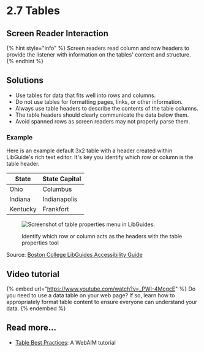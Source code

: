 # 2.7 Tables

## Screen Reader Interaction

{% hint style="info" %}
Screen readers read column and row headers to provide the listener with information on the tables' content and structure.&#x20;
{% endhint %}

## Solutions

* Use tables for data that fits well into rows and columns.
* Do not use tables for formatting pages, links, or other information.&#x20;
* Always use table headers to describe the contents of the table columns.
* The table headers should clearly communicate the data below them.
* Avoid spanned rows as screen readers may not properly parse them.

### Example

Here is an example default 3x2 table with a header created within LibGuide's rich text editor. It's key you identify which row or column is the table header.

| **State** | **State Capital** |
| --------- | ----------------- |
| Ohio      | Columbus          |
| Indiana   | Indianapolis      |
| Kentucky  | Frankfort         |

<figure><img src="http://s3.amazonaws.com/libapps/accounts/3908/images/lg-tableheader.png" alt="Screenshot of table properties menu in LibGuides."><figcaption><p>Identify which row or column acts as the headers with the table properties tool</p></figcaption></figure>

Source: [Boston College LibGuides Accessibility Guide](http://libguides.bc.edu/guidestandards/accessibility)

## Video tutorial

{% embed url="https://www.youtube.com/watch?v=_PWI-4McgcE" %}
Do you need to use a data table on your web page? If so, learn how to appropriately format table content to ensure everyone can understand your data.
{% endembed %}

## Read more...

* [Table Best Practices](http://webaim.org/techniques/tables/): A WebAIM tutorial
